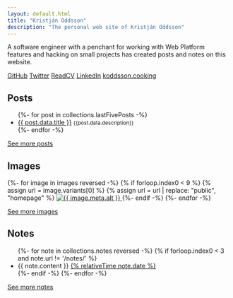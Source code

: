 ```yaml
---
layout: default.html
title: "Kristján Oddsson"
description: "The personal web site of Kristján Oddsson"
---
```


A software engineer with a penchant for working with Web Platform features and hacking on small projects has created posts and notes on this website.

<nav class="vertical" aria-label="Socials">
  <a href="https://github.com/koddsson">GitHub</a>
  <a href="https://x.com/koddsson">Twitter</a>
  <a href="https://read.cv/koddsson">ReadCV</a>
  <a href="https://linkedin.com/in/koddsson">LinkedIn</a>
  <a href="https://github.com/koddsson/cooking">koddsson.cooking</a>
</nav>

## Posts

<ul class="items">
  {%- for post in collections.lastFivePosts -%}
    <li style="margin-bottom: var(--size-2);">
      <a href="{{ post.url }}">{{ post.data.title }}</a>
      <small>{{post.data.description}}</small>
    </li>
  {%- endfor -%}
</ul>

[See more posts](/posts/)

## Images

<div class="image-grid">
{%- for image in images reversed -%}
  {% if forloop.index0 < 9 %} {% assign url = image.variants[0] %} {% assign url = url | replace: "public", "homepage" %} <a href="/images/{{image.id}}"> <img src="{{ url }}" alt="{{ image.meta.alt }}"> </a>
  {%- endif -%}
{%- endfor -%}
</div>

[See more images](/images/)

## Notes

<ul class="items" id="notes">
  {%- for note in collections.notes reversed -%}
    {% if forloop.index0 < 3 and note.url != '/notes/' %}
      <li>
        {{ note.content }}
        <a href="{{ note.url }}">
          {% relativeTime note.date %}
        </a>
      </li>
    {%- endif -%}
  {%- endfor -%}
</ul>

[See more notes](/notes/)
